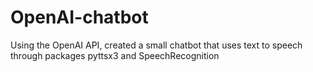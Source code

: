 # OpenAI-chatbot

Using the OpenAI API, created a small chatbot that uses text to speech through packages pyttsx3 and SpeechRecognition 
